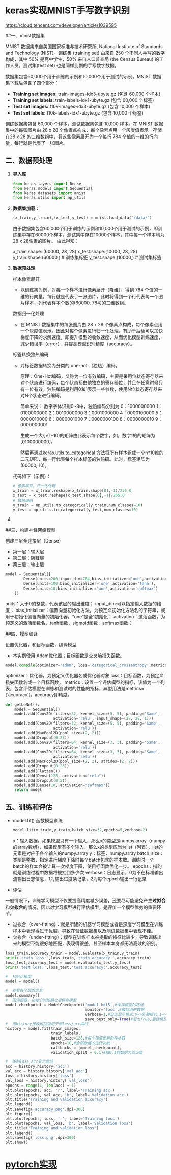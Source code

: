 # keras实现MNIST手写数字识别

https://cloud.tencent.com/developer/article/1039595

##一、mnist数据集

MNIST 数据集来自美国国家标准与技术研究所, National Institute of Standards and Technology (NIST)。训练集 (training set) 由来自 250 个不同人手写的数字构成，其中 50% 是高中学生，50% 来自人口普查局 (the Census Bureau) 的工作人员。测试集(test set) 也是同样比例的手写数字数据。

数据集包含60,000个用于训练的示例和10,000个用于测试的示例。MNIST 数据集下载后包含了四个部分：

- **Training set images:** train-images-idx3-ubyte.gz (包含 60,000 个样本)
- **Training set labels:** train-labels-idx1-ubyte.gz (包含 60,000 个标签)
- **Test set images:** t10k-images-idx3-ubyte.gz (包含 10,000 个样本)
- **Test set labels:** t10k-labels-idx1-ubyte.gz (包含 10,000 个标签)

训练数据集包含 60,000 个样本，测试数据集包含 10,000 样本。在 MNIST 数据集中的每张图片由 28 x 28 个像素点构成，每个像素点用一个灰度值表示。存储在28 x 28 的二维数组中，将这些像素展开为一个每行 784 个值的一维的行向量，每行就是代表了一张图片。

## 二、数据预处理

1. **导入库**

   ```python
   from keras.layers import Dense
   from keras.models import Sequential
   from keras.datasets import mnist
   from keras.utils import np_utils
   ```

2. **数据集加载**：

   ```python
   (x_train,y_train),(x_test,y_test) = mnist.load_data("/data/")
   ```

   由于数据集包含60,000个用于训练的示例和10,000个用于测试的示例，即训练集中存在60000个样本，测试集中存在10000个样本，其中每一个样本均为28 x 28像素的图片。
   由此得知：

   x_train.shape: (60000, 28, 28)
   x_test.shape:(10000, 28, 28)
   y_train.shape:(60000,) # 训练集标签
   y_test.shape:(10000,) # 测试集标签

3. **数据预处理**

   样本像素展开

   - 以训练集为例，对每一个样本进行像素展开（降维），得到 784 个值的一维的行向量，每行就是代表了一张图片，此时将得到一个行代表每一个图片样本，列代表样本个数的(60000, 784)的二维数组。

   数据归一化处理

   - 在 MNIST 数据集中的每张图片由 28 x 28 个像素点构成，每个像素点用一个灰度值表示。因此对每个像素进行归一化处理，有助于后续可以加快梯度下降的求解速度，即提升模型的收敛速度，从而优化模型训练速度，减少错误率（error），并提高模型识别精度（accuracy）。

   标签转换独热编码

   - 对标签数据转换为分类的 one-hot （独热）编码。

     原理：One-Hot编码，又称为一位有效编码，主要是采用位状态寄存器来对个状态进行编码，每个状态都由他独立的寄存器位，并且在任意时候只有一位有效。独热编码是利用0和1表示一些参数，使用N位状态寄存器来对N个状态进行编码。

     简单来说：
     数字字体识别0~9中，独热编码分别为
     0：1000000000
     1：0100000000
     2：0010000000
     3：0001000000
     4：0000100000
     5：0000010000
     6：0000001000
     7：0000000100
     8：0000000010
     9：0000000001

     生成一个大小(1*10)的矩阵由此表示每个数字，如，数字1的的矩阵为[0100000000]。

     然后再通过keras.utils.to_categorical 方法将所有样本组成一个n*10维的二元矩阵，每一行代表每个样本标签的独热码。此时，标签矩阵为(60000, 10)。

   代码如下（示例）：

   ```python
   # 像素展开，归一化处理
   x_train = x_train.reshape(x_train.shape[0],-1)/255.0
   x_test = x_test.reshape(x_test.shape[0],-1)/255.0
   # 独热编码
   y_train = np_utils.to_categorical(y_train,num_classes=10)
   y_test = np_utils.to_categorical(y_test,num_classes=10)
   ```

4. 

##三、构建神经网络模型

创建三层全连接层（Dense）

- 第一层：输入层
- 第二层：隐藏层
- 第三层：输出层

```python
model = Sequential([
        Dense(units=200,input_dim=784,bias_initializer='one',activation='tanh'),
        Dense(units=100,bias_initializer='one',activation='tanh'),
        Dense(units=10,bias_initializer='one',activation='softmax')
    ])
```

units：大于0的整数，代表该层的输出维度；
input_dim:可以指定输入数据的维度；
bias_initializer：偏置向量初始化方法，为预定义初始化方法名的字符串，或用于初始化偏置向量的初始化器。“one”是全1初始化；
activation：激活函数，为预定义的激活函数名，tanh函数，sigmoid函数，softmax函数；

##四、模型编译

设置优化器，和目标函数，编译模型

- 本实例使用 Adam优化器；目标函数是交叉熵损失函数。

```python
model.compile(optimizer='adam', loss='categorical_crossentropy',metrics=['accuracy'])
```

optimizer：优化器，为预定义优化器名或优化器对象
loss：目标函数，为预定义损失函数名或一个目标函数，
metrics：设置一个评估模型的指标，该值为一个列表，包含评估模型在训练和测试时的性能的指标，典型用法是metrics=[‘accuracy’]，accuracy即精度。



```python
def getLeNet():
    model = Sequential()
    model.add(Conv2D(filters=32, kernel_size=(5, 5), padding='Same',
                     activation='relu', input_shape=(28, 28, 1)))
    model.add(Conv2D(filters=32, kernel_size=(5, 5), padding='Same',
                     activation='relu'))
    model.add(MaxPool2D(pool_size=(2, 2)))
    model.add(Dropout(0.25))
    model.add(Conv2D(filters=64, kernel_size=(3, 3), padding='Same',
                     activation='relu'))
    model.add(Conv2D(filters=64, kernel_size=(3, 3), padding='Same',
                     activation='relu'))
    model.add(MaxPool2D(pool_size=(2, 2), strides=(2, 2)))
    model.add(Dropout(0.25))
    model.add(Flatten())
    model.add(Dense(128, activation="relu"))
    model.add(Dropout(0.5))
    model.add(Dense(10, activation="softmax"))
    return model
```

## 五、训练和评估

+ model.fit() 函数模型训练

  ```python
  model.fit(x_train,y_train,batch_size=32,epochs=5,verbose=2)
  ```

  x：输入数据。如果模型只有一个输入，那么x的类型是numpy.array（numpy的array数组），如果模型有多个输入，那么x的类型应当为list（列表），list的元素是对应于各个输入的numpy.array
  y：标签，numpy.array
  batch_size：类型是整数，指定进行梯度下降时每个batch包含的样本数。训练时一个batch的样本会被计算一次梯度下降，使目标函数优化一步。
  epochs：指的就是训练过程中数据将被抽到多少次
  verbose：日志显示，0为不在标准输出流输出日志信息，1为输出进度条记录，2为每个epoch输出一行记录

  

+  评估

  一般情况下，训练学习模型不仅要提高精度减少误差，还要尽可能避免产生**过拟合**和**欠拟合**的情况，因此对学习模型进行评估模型，是评价一个模型优劣的重要环节。

  - 过拟合（over-fitting）：就是所建的机器学习模型或者是深度学习模型在训练样本中表现得过于优越，导致在验证数据集以及测试数据集中表现不佳。
  - 欠拟合（under-fitting）：模型在训练样本被提取的特征比较少，导致训练出来的模型不能很好地匹配，表现得很差，甚至样本本身都无法高效的识别。

  ```python
  loss_train,accuracy_train = model.evaluate(x_train,y_train)
  print('train loss:',loss_train,'train accuracy:',accuracy_train)
  loss_test,accuracy_test = model.evaluate(x_test,y_test)
  print('test loss:',loss_test,'test accuracy:',accuracy_test)
  ```

  





```python
#  初始化模型
model = model()

#  查看各个层的信息
model.summary()
#  回调函数，在每个训练期之后保存模型
model_checkpoint = ModelCheckpoint('model.hdf5',#保存模型的路径
                                   monitor='loss',#被监测的数据
                                   verbose=1,#日志显示模式:0=>安静模式,1=>进度条,2=>每轮一行
                                   save_best_only=True)#若为True,最佳模型就不会被覆盖
#  用history接收返回值用于画loss/acc曲线
history = model.fit(train_images,
                    train_labels,
                    batch_size=128,#每个梯度更新的样本数
                    epochs=10,#全部数据的迭代次数
                    callbacks = [model_checkpoint],
                    validation_split = 0.1)#取0.1的数据为验证集

#  绘制loss,acc变化曲线
acc = history.history['acc']
val_acc = history.history['val_acc']
loss = history.history['loss']
val_loss = history.history['val_loss']
epochs = range(1, len(acc) + 1)
plt.plot(epochs, acc, 'r', label='Training acc')
plt.plot(epochs, val_acc, 'b', label='Validation acc')
plt.title('Training and validation accuracy')
plt.legend()
plt.savefig('accuracy.png',dpi=300)
plt.figure()
plt.plot(epochs, loss, 'r', label='Training loss')
plt.plot(epochs, val_loss, 'b', label='Validation loss')
plt.title('Training and validation loss')
plt.legend()
plt.savefig('loss.png',dpi=300)
plt.show()
```

# [pytorch实现](./Pytorch_MNIST/pytorch-mnist.md)

